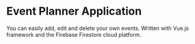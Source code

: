 # Event Planner Application

You can easily add, edit and delete your own events.
Written with Vue.js framework and the Firebase Firestore cloud platform.
